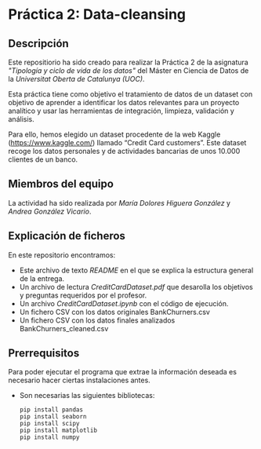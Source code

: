 # Práctica 2:  Data-cleansing

## Descripción
Este repositiorio ha sido creado para realizar la Práctica 2 de la asignatura _"Tipología y ciclo de vida de los datos"_ del Máster en Ciencia de Datos de la _Universitat Oberta de Catalunya (UOC)_.

Esta práctica tiene como objetivo el tratamiento de datos de un dataset con objetivo de aprender a identificar los datos relevantes para un proyecto analítico y usar las herramientas de integración, limpieza, validación y análisis.

Para ello, hemos elegido un dataset procedente de la web Kaggle (https://www.kaggle.com/) llamado “Credit Card customers”. Este dataset recoge los datos personales y de actividades bancarias de unos 10.000 clientes de un banco.


## Miembros del equipo
La actividad ha sido realizada por *María Dolores Higuera González* y *Andrea González Vicario*.

## Explicación de ficheros
En este repositorio encontramos:


* Este archivo de texto *README* en el que se explica la estructura general de la entrega.
* Un archivo de lectura *CreditCardDataset.pdf* que desarolla los objetivos y preguntas requeridos por el profesor.
* Un archivo *CreditCardDataset.ipynb* con el código de ejecución.
* Un fichero CSV con los datos originales BankChurners.csv
* Un fichero CSV con los datos finales analizados BankChurners_cleaned.csv

## Prerrequisitos 
Para poder ejecutar el programa que extrae la información deseada es necesario hacer ciertas instalaciones antes.

- Son necesarias las siguientes bibliotecas:

  ```
  pip install pandas
  pip install seaborn
  pip install scipy
  pip install matplotlib
  pip install numpy
  ```

  

